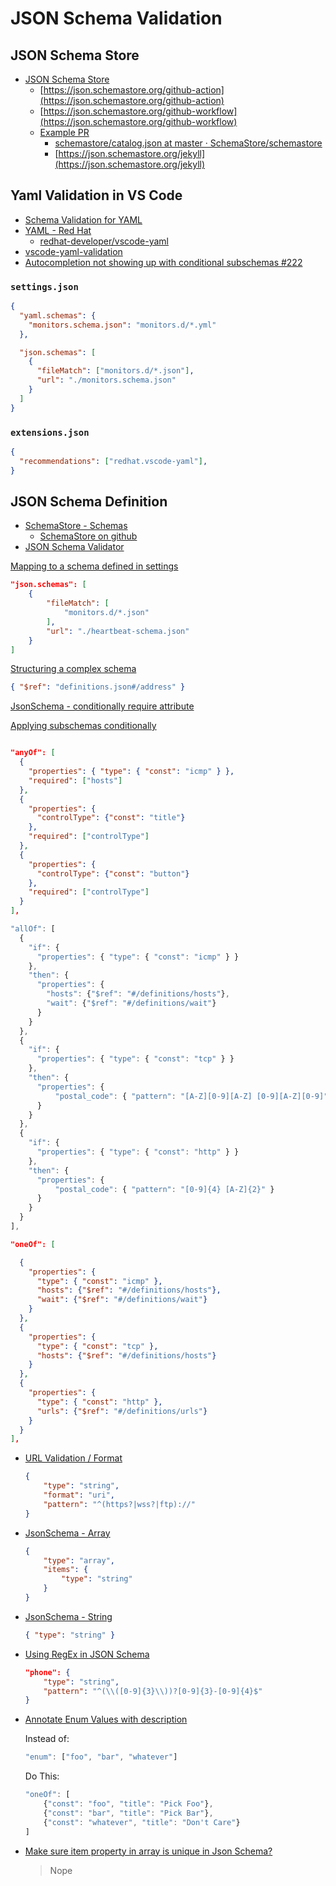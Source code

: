# JSON Schema Validation

## JSON Schema Store

* [JSON Schema Store](https://www.schemastore.org/json/)
  * [https://json.schemastore.org/github-action](https://json.schemastore.org/github-action)
  * [https://json.schemastore.org/github-workflow](https://json.schemastore.org/github-workflow)
  * [Example PR](https://github.com/SchemaStore/schemastore/pull/850)
    * [schemastore/catalog.json at master · SchemaStore/schemastore](https://github.com/SchemaStore/schemastore/blob/master/src/api/json/catalog.json#L1001-L1006)
    * [https://json.schemastore.org/jekyll](https://json.schemastore.org/jekyll)

## Yaml Validation in VS Code

* [Schema Validation for YAML](https://json-schema-everywhere.github.io/yaml)
* [YAML - Red Hat](https://marketplace.visualstudio.com/items?itemName=redhat.vscode-yaml)
  * [redhat-developer/vscode-yaml](https://github.com/redhat-developer/vscode-yaml)
* [vscode-yaml-validation](https://github.com/djabraham/vscode-yaml-validation)
* [Autocompletion not showing up with conditional subschemas #222](https://github.com/redhat-developer/vscode-yaml/issues/222)

### `settings.json`

```json
{
  "yaml.schemas": {
    "monitors.schema.json": "monitors.d/*.yml"
  },

  "json.schemas": [
    {
      "fileMatch": ["monitors.d/*.json"],
      "url": "./monitors.schema.json"
    }
  ]
}
```

### `extensions.json`

```json
{
  "recommendations": ["redhat.vscode-yaml"],
}
```


## JSON Schema Definition

* [SchemaStore - Schemas](http://schemastore.org/json/)
  * [SchemaStore on github](https://github.com/schemastore/schemastore/)
* [JSON Schema Validator](https://www.jsonschemavalidator.net/)

[Mapping to a schema defined in settings](https://code.visualstudio.com/docs/languages/json#_mapping-to-a-schema-in-the-workspace)

```json
"json.schemas": [
    {
        "fileMatch": [
            "monitors.d/*.json"
        ],
        "url": "./heartbeat-schema.json"
    }
]
```

[Structuring a complex schema](https://json-schema.org/understanding-json-schema/structuring.html)

```json
{ "$ref": "definitions.json#/address" }
```

[JsonSchema - conditionally require attribute](https://stackoverflow.com/a/38781027/1366033)


[Applying subschemas conditionally](https://json-schema.org/understanding-json-schema/reference/conditionals.html)

```json

"anyOf": [
  {
    "properties": { "type": { "const": "icmp" } },
    "required": ["hosts"]
  },
  {
    "properties": {
      "controlType": {"const": "title"}
    },
    "required": ["controlType"]
  },
  {
    "properties": {
      "controlType": {"const": "button"}
    },
    "required": ["controlType"]
  }
],
```

```js
"allOf": [
  {
    "if": {
      "properties": { "type": { "const": "icmp" } }
    },
    "then": {
      "properties": {
        "hosts": {"$ref": "#/definitions/hosts"},
        "wait": {"$ref": "#/definitions/wait"}
      }
    }
  },
  {
    "if": {
      "properties": { "type": { "const": "tcp" } }
    },
    "then": {
      "properties": {
          "postal_code": { "pattern": "[A-Z][0-9][A-Z] [0-9][A-Z][0-9]" }
      }
    }
  },
  {
    "if": {
      "properties": { "type": { "const": "http" } }
    },
    "then": {
      "properties": {
          "postal_code": { "pattern": "[0-9]{4} [A-Z]{2}" }
      }
    }
  }
],
```


```json
"oneOf": [

  {
    "properties": {
      "type": { "const": "icmp" },
      "hosts": {"$ref": "#/definitions/hosts"},
      "wait": {"$ref": "#/definitions/wait"}
    }
  },
  {
    "properties": {
      "type": { "const": "tcp" },
      "hosts": {"$ref": "#/definitions/hosts"}
    }
  },
  {
    "properties": {
      "type": { "const": "http" },
      "urls": {"$ref": "#/definitions/urls"}
    }
  }
],
```

* [URL Validation / Format](https://github.com/json-schema-org/json-schema-spec/issues/233#issuecomment-279180514)

  ```json
  {
      "type": "string",
      "format": "uri",
      "pattern": "^(https?|wss?|ftp)://"
  }
  ```


* [JsonSchema - Array](https://cswr.github.io/JsonSchema/spec/arrays/)

  ```json
  {
      "type": "array",
      "items": {
          "type": "string"
      }
  }
  ```


* [JsonSchema - String](https://json-schema.org/understanding-json-schema/reference/string.html)

  ```json
  { "type": "string" }
  ```


* [Using RegEx in JSON Schema](https://stackoverflow.com/q/16491973/1366033)

  ```json
  "phone": {
      "type": "string",
      "pattern": "^(\\([0-9]{3}\\))?[0-9]{3}-[0-9]{4}$"
  }
  ```


* [Annotate Enum Values with description](https://github.com/json-schema-org/json-schema-spec/issues/57#issuecomment-247861695)

  Instead of:

  ```js
  "enum": ["foo", "bar", "whatever"]
  ```

  Do This:

  ```js
  "oneOf": [
      {"const": "foo", "title": "Pick Foo"},
      {"const": "bar", "title": "Pick Bar"},
      {"const": "whatever", "title": "Don't Care"}
  ]
  ```

* [Make sure item property in array is unique in Json Schema?](https://stackoverflow.com/q/24763759/1366033)

  > Nope
